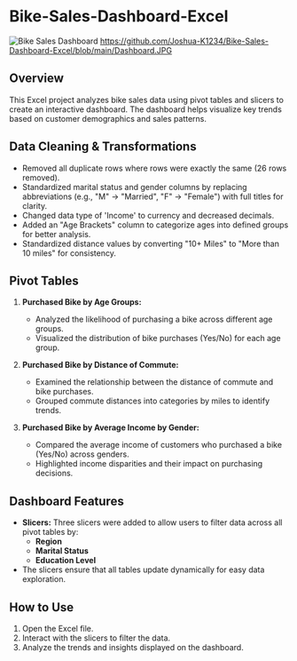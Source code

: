 # Bike-Sales-Dashboard-Excel

![Bike Sales Dashboard](image-link-here)
https://github.com/Joshua-K1234/Bike-Sales-Dashboard-Excel/blob/main/Dashboard.JPG

## Overview
This Excel project analyzes bike sales data using pivot tables and slicers to create an interactive dashboard. The dashboard helps visualize key trends based on customer demographics and sales patterns.

## Data Cleaning & Transformations
- Removed all duplicate rows where rows were exactly the same (26 rows removed).
- Standardized marital status and gender columns by replacing abbreviations (e.g., "M" → "Married", "F" → "Female") with full titles for clarity.
- Changed data type of 'Income' to currency and decreased decimals.
- Added an "Age Brackets" column to categorize ages into defined groups for better analysis.
- Standardized distance values by converting "10+ Miles" to "More than 10 miles" for consistency.

## Pivot Tables
1. **Purchased Bike by Age Groups:**  
   - Analyzed the likelihood of purchasing a bike across different age groups.
   - Visualized the distribution of bike purchases (Yes/No) for each age group.

2. **Purchased Bike by Distance of Commute:**  
   - Examined the relationship between the distance of commute and bike purchases.
   - Grouped commute distances into categories by miles to identify trends.

3. **Purchased Bike by Average Income by Gender:**  
   - Compared the average income of customers who purchased a bike (Yes/No) across genders.
   - Highlighted income disparities and their impact on purchasing decisions.

## Dashboard Features
- **Slicers:** Three slicers were added to allow users to filter data across all pivot tables by:
  - **Region**
  - **Marital Status**
  - **Education Level**
- The slicers ensure that all tables update dynamically for easy data exploration.

## How to Use
1. Open the Excel file.
2. Interact with the slicers to filter the data.
3. Analyze the trends and insights displayed on the dashboard.
